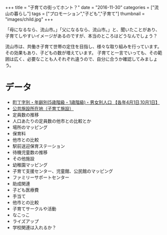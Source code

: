 +++
title = "子育ての街ってホント？"
date = "2016-11-30"
categories = ["流山の暮らし"]
tags = ["プロモーション","子ども","子育て"]
thumbnail = "images/child.jpg"
+++

「母になるなら、流山市。」「父になるなら、流山市。」と、聞いたことがあり、子育てしやすいイメージがあるのですが、本当のところはどうなんでしょう？

流山市は、共働き子育て世帯の定住を目指し、様々な取り組みを行っています。その効果もあり、子どもの数が増えています。
子育てと一言でいっても、その範囲は広く、必要なことも人それぞれ違うので、自分に合うか確認してみましょう。

# データ

- [町丁字別・年齢別(5歳階級・1歳階級)・男女別人口 【各年4月1日,10月1日】](http://www.city.nagareyama.chiba.jp/information/76/406/016269.html)
- [公共施設所在地（子育て施設）](http://www.city.nagareyama.chiba.jp/10763/29586/029588.html)
- 定員数の推移
- 人口あたりの定員数の他市との比較とか
- 場所のマッピング
- 保育料
- 他市との比較
- 駅前送迎保育ステーション
- 待機児童数の推移
- その他施設
- 幼稚園マッピング
- 子育て支援センター、児童館、公民館のマッピング
- ファミリーサポートセンター
- 助成関連
- 子ども医療費
- 手当て
- 他市との比較
- 子育てサークルや活動
- なこっこ
- ライズアップ
- 学校関連は入れるか？
